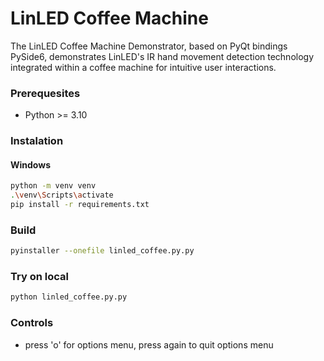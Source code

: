 # LinLED Coffee Machine

The LinLED Coffee Machine Demonstrator, based on PyQt bindings PySide6, demonstrates LinLED's IR hand movement detection technology integrated within a coffee machine for intuitive user interactions.

### Prerequesites

- Python >= 3.10

### Instalation

#### Windows

```bash
python -m venv venv
.\venv\Scripts\activate
pip install -r requirements.txt
```

### Build

```bash
pyinstaller --onefile linled_coffee.py.py
```

### Try on local

```bash
python linled_coffee.py.py
```

### Controls

- press 'o' for options menu, press again to quit options menu
